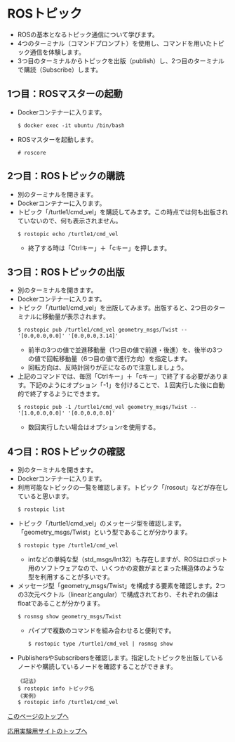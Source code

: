 # ROSトピック
- ROSの基本となるトピック通信について学びます。
- 4つのターミナル（コマンドプロンプト）を使用し、コマンドを用いたトピック通信を体験します。
- 3つ目のターミナルからトピックを出版（publish）し、2つ目のターミナルで購読（Subscribe）します。

## 1つ目：ROSマスターの起動
- Dockerコンテナーに入ります。
  ```
  $ docker exec -it ubuntu /bin/bash
  ```
- ROSマスターを起動します。
  ```
  # roscore
  ```

## 2つ目：ROSトピックの購読
- 別のターミナルを開きます。
- Dockerコンテナーに入ります。
- トピック「/turtle1/cmd_vel」を購読してみます。この時点では何も出版されていないので、何も表示されません。
  ```
  $ rostopic echo /turtle1/cmd_vel
  ```
  - 終了する時は「Ctrlキー」＋「cキー」を押します。

## 3つ目：ROSトピックの出版
- 別のターミナルを開きます。
- Dockerコンテナーに入ります。
- トピック「/turtle1/cmd_vel」を出版してみます。出版すると、2つ目のターミナルに移動量が表示されます。
  ```
  $ rostopic pub /turtle1/cmd_vel geometry_msgs/Twist -- '[0.0,0.0,0.0]' '[0.0,0.0,3.14]'
  ```  
  - 前半の3つの値で並進移動量（1つ目の値で前進・後進）を、後半の3つの値で回転移動量（6つ目の値で進行方向）を指定します。
  - 回転方向は、反時計回りが正になるので注意しましょう。
- 上記のコマンドでは、毎回「Ctrlキー」＋「cキー」で終了する必要があります。下記のようにオプション「-1」を付けることで、１回実行した後に自動的で終了するようにできます。  
  ```
  $ rostopic pub -1 /turtle1/cmd_vel geometry_msgs/Twist -- '[1.0,0.0,0.0]' '[0.0,0.0,0.0]'
  ```
  - 数回実行したい場合はオプションrを使用する。

## 4つ目：ROSトピックの確認
- 別のターミナルを開きます。
- Dockerコンテナーに入ります。
- 利用可能なトピックの一覧を確認します。トピック「/rosout」などが存在していると思います。
  ```
  $ rostopic list
  ```
- トピック「/turtle1/cmd_vel」のメッセージ型を確認します。「geometry_msgs/Twist」という型であることが分かります。
  ```
  $ rostopic type /turtle1/cmd_vel
  ```
  - intなどの単純な型（std_msgs/Int32）も存在しますが、ROSはロボット用のソフトウェアなので、いくつかの変数がまとまった構造体のような型を利用することが多いです。
- メッセージ型「geometry_msgs/Twist」を構成する要素を確認します。2つの3次元ベクトル（linearとangular）で構成されており、それぞれの値はfloatであることが分かります。  
  ```
  $ rosmsg show geometry_msgs/Twist
  ```
  - パイプで複数のコマンドを組み合わせると便利です。
    ```
    $ rostopic type /turtle1/cmd_vel | rosmsg show
    ```
- PublishersやSubscribersを確認します。指定したトピックを出版しているノードや購読しているノードを確認することができます。
  ```
  《記法》
  $ rostopic info トピック名
  《実例》
  $ rostopic info /turtle1/cmd_vel
  ```  

[このページのトップへ](#)

[応用実験用サイトのトップへ](https://stl-apu.github.io/laboratory_experiments/)
